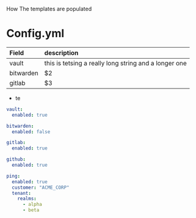 How The templates are populated

# Config.yml

| Field | description |
|:--|:--|
| vault | this is tetsing a really long string and a longer one |
| bitwarden | $2 |
| gitlab | $3 

- te

```yaml [1-2|4-5|7-11|13-19]
vault:
  enabled: true

bitwarden:
  enabled: false

gitlab:
  enabled: true

github:
  enabled: true

ping:
  enabled: true
  customer: "ACME_CORP"
  tenant:
    realms:
      - alpha
      - beta

```